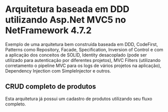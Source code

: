 # Arquitetura baseada em DDD utilizando Asp.Net MVC5 no NetFramework 4.7.2
Exemplo de uma arquitetura bem construída baseada em DDD, CodeFirst, Patterns como Repository, Facade, Specification, Inversion of Control e com a aplicação dos conceitos de SOLID, Identity desacoplado (pode ser utilizado para autenticação por diferentes projetos), MVC Filters (utilizando corretamento o pipeline MVC para os logs de vários projetos na aplicação), Dependency Injection com SimpleInjector e outros.

## CRUD completo de produtos
Esta arquitetura já possui um cadastro de produtos utilizando seu fluxo completo.
